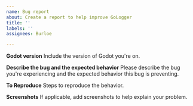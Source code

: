 ```yaml
---
name: Bug report
about: Create a report to help improve GoLogger
title: ''
labels: ''
assignees: Burloe

---
```


**Godot version**
Include the version of Godot you're on.

**Describe the bug and the expected behavior**
Please describe the bug you're experiencing and the expected behavior this bug is preventing. 

**To Reproduce**
Steps to reproduce the behavior.

**Screenshots**
If applicable, add screenshots to help explain your problem.
